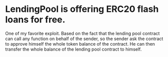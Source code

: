 # LendingPool is offering ERC20 flash loans for free.

One of my favorite exploit. Based on the fact that the lending pool contract can call any function on behalf of the sender, so the sender ask the contract to approve himself the whole token balance of the contract. He can then transfer the whole balance of the lending pool contract to himself.

